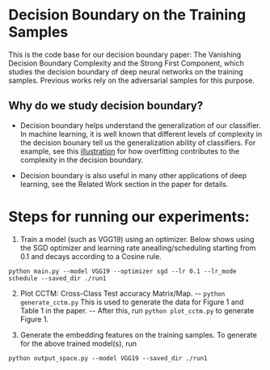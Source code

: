 # Decision Boundary on the Training Samples
This is the code base for our decision boundary paper: The Vanishing Decision Boundary Complexity and the Strong First Component, which studies the decision boundary of deep neural networks on the training samples. Previous works rely on the adversarial samples for this purpose. 

## Why do we study decision boundary?
- Decision boundary helps understand the generalization of our classifier. In machine learning, it is well known that different levels of complexity in the decision bounary tell us the generalization ability of classifiers. For example, see this [illustration](https://en.wikipedia.org/wiki/Overfitting#/media/File:Overfitting.svg) for how overfitting contributes to the complexity in the decision boundary.

- Decision boundary is also useful in many other applications of deep learning, see the Related Work section in the paper for details.

# Steps for running our experiments:

1. Train a model (such as VGG19) using an optimizer. Below shows using the SGD optimizer and learning rate anealling/scheduling starting from 0.1 and decays according to a Cosine rule. 

`python main.py --model VGG19 --optimizer sgd --lr 0.1 --lr_mode schedule --saved_dir ./run1`

2. Plot CCTM: Cross-Class Test accuracy Matrix/Map. 
-- `python generate_cctm.py` This is used to generate the data for Figure 1 and Table 1 in the paper. 
-- After this, run `python plot_cctm.py` to generate Figure 1. 

3. Generate the embedding features on the training samples. To generate for the above trained model(s), run 
 
`python output_space.py --model VGG19 --saved_dir ./run1`










